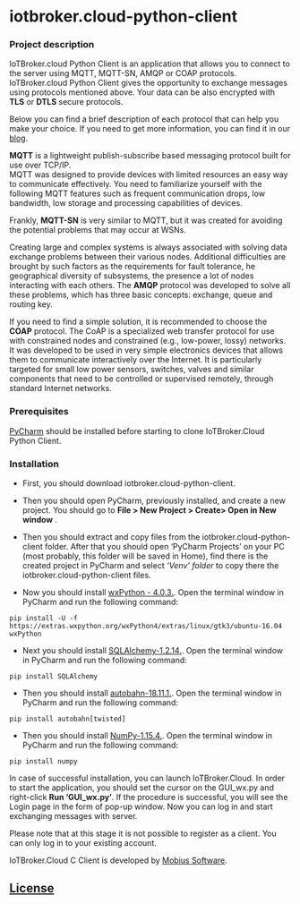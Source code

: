# iotbroker.cloud-python-client 

### Project description

IoTBroker.cloud Python Client is an application that allows you to connect to the server using MQTT, MQTT-SN, 
AMQP or COAP protocols. IoTBroker.cloud Python Client gives the opportunity to exchange messages using protocols 
mentioned above. Your data can be also encrypted with **TLS** or **DTLS** secure protocols.   

Below you can find a brief description of each protocol that can help you make your choice. 
If you need to get more information, you can find it in our [blog](https://www.iotbroker.cloud/clientApps/Python/MQTT).
 
**MQTT** is a lightweight publish-subscribe based messaging protocol built for use over TCP/IP.  
MQTT was designed to provide devices with limited resources an easy way to communicate effectively. 
You need to familiarize yourself with the following MQTT features such as frequent communication drops, low bandwidth, 
low storage and processing capabilities of devices. 

Frankly, **MQTT-SN** is very similar to MQTT, but it was created for avoiding the potential problems that may occur at WSNs. 

Creating large and complex systems is always associated with solving data exchange problems between their various nodes. 
Additional difficulties are brought by such factors as the requirements for fault tolerance, 
he geographical diversity of subsystems, the presence a lot of nodes interacting with each others. 
The **AMQP** protocol was developed to solve all these problems, which has three basic concepts: 
exchange, queue and routing key. 

If you need to find a simple solution, it is recommended to choose the **COAP** protocol. 
The CoAP is a specialized web transfer protocol for use with constrained nodes and constrained (e.g., low-power, lossy) 
networks. It was developed to be used in very simple electronics devices that allows them to communicate interactively 
over the Internet. It is particularly targeted for small low power sensors, switches, valves and similar components 
that need to be controlled or supervised remotely, through standard Internet networks.   
 
### Prerequisites 
[PyCharm](https://www.jetbrains.com/pycharm/download/download-thanks.html?platform=linux&code=PCC) should be installed
before starting to clone IoTBroker.Cloud Python Client. 

### Installation 
* First, you should download iotbroker.cloud-python-client. 

* Then you should open PyCharm, previously installed, and create a new project. 
You should go to **File > New Project > Create> Open in New window** . 

* Then you should extract and copy files from the iotbroker.cloud-python-client folder. 
After that you should open ‘PyCharm Projects’ on your PC (most probably, this folder will be saved in Home),
find there is the created project in PyCharm and select *‘Venv’ folder* to copy there the iotbroker.cloud-python-client files.

* Now you should install [wxPython - 4.0.3.](https://wxpython.org/). Open the terminal window in PyCharm and run 
the following command: 
```
pip install -U -f https://extras.wxpython.org/wxPython4/extras/linux/gtk3/ubuntu-16.04 wxPython
```

* Next you should install [SQLAlchemy-1.2.14.](https://www.sqlalchemy.org/). Open the terminal window in PyCharm 
and run the following command: 
```
pip install SQLAlchemy
```
* Then you should install  [autobahn-18.11.1.](https://autobahn.readthedocs.io/en/latest/installation.html).
Open the terminal window in PyCharm and run the following command: 

```
pip install autobahn[twisted]
```

* Then you should install [NumPy-1.15.4.](http://www.numpy.org/). Open the terminal window in PyCharm and run the following command: 

```
pip install numpy
```

In case of successful installation, you can launch IoTBroker.Cloud. In order to start the application, you should set 
the cursor on the GUI_wx.py and right-click **Run ‘GUI_wx.py’**. If the procedure is successful, you will see 
the Login page in the form of pop-up window. Now you can log in and start exchanging messages with server. 
 
Please note that at this stage it is not possible to register as a client. You can only log in to your existing account. 

IoTBroker.Cloud C Client is developed by [Mobius Software](http://mobius-software.com/).

## [License](LICENSE.md)
